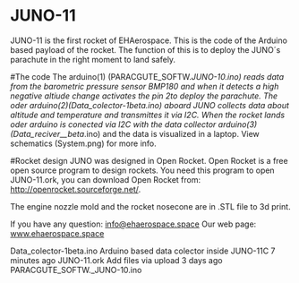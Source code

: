 # JUNO-11
JUNO-11 is the first rocket of EHAerospace. This is the code of the Arduino based payload of the rocket. The function of this is to deploy the JUNO´s parachute in the right moment to land safely.

#The code
The arduino(1) (PARACGUTE_SOFTW._JUNO-10.ino) reads data from the barometric pressure sensor BMP180 and when it detects a high negative altiude change activates the pin 2to deploy the parachute.
The oder arduino(2)(Data_colector-1beta.ino) aboard JUNO collects data about altitude and temperature and transmittes it via I2C. When the rocket lands oder arduino is conected via I2C with the data collector arduino(3)(Data_reciver__beta_.ino) and the data is visualized in a laptop.
View schematics (System.png) for more info.
              
#Rocket design
JUNO was designed in Open Rocket. Open Rocket is a free open source program to design rockets. You need this program to open JUNO-11.ork, you can download Open Rocket from: http://openrocket.sourceforge.net/.

The engine nozzle mold and the rocket nosecone are in .STL file to 3d print.

If you have any question: info@ehaerospace.space
Our web page: www.ehaerospace.space



Data_colector-1beta.ino	Arduino based data colector inside JUNO-11C	7 minutes ago
JUNO-11.ork	Add files via upload	3 days ago
PARACGUTE_SOFTW._JUNO-10.ino

